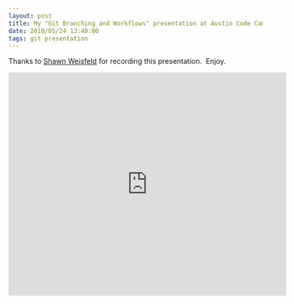 ```yaml
---
layout: post
title: My "Git Branching and Workflows" presentation at Austin Code Camp 2010
date: 2010/05/24 13:40:00
tags: git presentation
---
```



Thanks to [Shawn Weisfeld](http://www.drowningintechnicaldebt.com/ShawnWeisfeld/Default.aspx) for recording this presentation.  Enjoy.

<iframe src="http://blip.tv/play/AYHgu3EC.html?p=1" width="550" height="443" frameborder="0" allowfullscreen></iframe><embed type="application/x-shockwave-flash" src="http://a.blip.tv/api.swf#AYHgu3EC" style="display:none"></embed>

